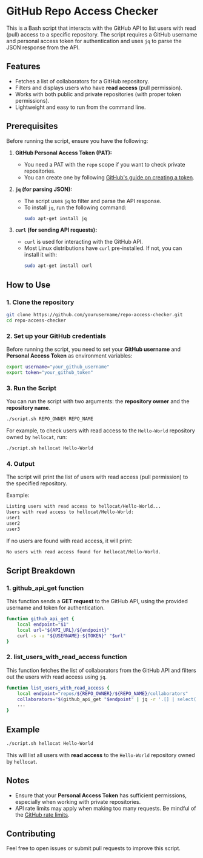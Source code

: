# GitHub Repo Access Checker

This is a Bash script that interacts with the GitHub API to list users with read (pull) access to a specific repository. The script requires a GitHub username and personal access token for authentication and uses `jq` to parse the JSON response from the API.

## Features

- Fetches a list of collaborators for a GitHub repository.
- Filters and displays users who have **read access** (pull permission).
- Works with both public and private repositories (with proper token permissions).
- Lightweight and easy to run from the command line.

## Prerequisites

Before running the script, ensure you have the following:

1. **GitHub Personal Access Token (PAT):**
   - You need a PAT with the `repo` scope if you want to check private repositories.
   - You can create one by following [GitHub's guide on creating a token](https://docs.github.com/en/github/authenticating-to-github/creating-a-personal-access-token).

2. **`jq` (for parsing JSON):**
   - The script uses `jq` to filter and parse the API response.
   - To install `jq`, run the following command:
     ```bash
     sudo apt-get install jq
     ```

3. **`curl` (for sending API requests):**
   - `curl` is used for interacting with the GitHub API.
   - Most Linux distributions have `curl` pre-installed. If not, you can install it with:
     ```bash
     sudo apt-get install curl
     ```

## How to Use

### 1. Clone the repository

```bash
git clone https://github.com/yourusername/repo-access-checker.git
cd repo-access-checker
```

### 2. Set up your GitHub credentials

Before running the script, you need to set your **GitHub username** and **Personal Access Token** as environment variables:

```bash
export username="your_github_username"
export token="your_github_token"
```

### 3. Run the Script

You can run the script with two arguments: the **repository owner** and the **repository name**.

```bash
./script.sh REPO_OWNER REPO_NAME
```

For example, to check users with read access to the `Hello-World` repository owned by `hellocat`, run:

```bash
./script.sh hellocat Hello-World
```

### 4. Output

The script will print the list of users with read access (pull permission) to the specified repository.

Example:

```bash
Listing users with read access to hellocat/Hello-World...
Users with read access to hellocat/Hello-World:
user1
user2
user3
```

If no users are found with read access, it will print:

```bash
No users with read access found for hellocat/Hello-World.
```

## Script Breakdown

### 1. **github_api_get** function
This function sends a **GET request** to the GitHub API, using the provided username and token for authentication.

```bash
function github_api_get {
    local endpoint="$1"
    local url="${API_URL}/${endpoint}"
    curl -s -u "${USERNAME}:${TOKEN}" "$url"
}
```

### 2. **list_users_with_read_access** function
This function fetches the list of collaborators from the GitHub API and filters out the users with read access using `jq`.

```bash
function list_users_with_read_access {
    local endpoint="repos/${REPO_OWNER}/${REPO_NAME}/collaborators"
    collaborators="$(github_api_get "$endpoint" | jq -r '.[] | select(.permissions.pull == true) | .login')"
    ...
}
```

## Example

```bash
./script.sh hellocat Hello-World
```

This will list all users with **read access** to the `Hello-World` repository owned by `hellocat`.

## Notes

- Ensure that your **Personal Access Token** has sufficient permissions, especially when working with private repositories.
- API rate limits may apply when making too many requests. Be mindful of the [GitHub rate limits](https://docs.github.com/en/rest/overview/resources-in-the-rest-api#rate-limiting).

## Contributing

Feel free to open issues or submit pull requests to improve this script.
